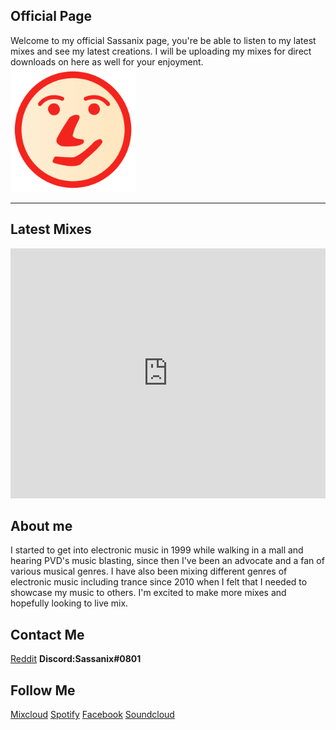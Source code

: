 

## Official Page

Welcome to my official Sassanix page, you're be able to listen to my latest mixes and see my latest creations. I will be uploading my mixes for direct downloads on here as well for your enjoyment.
<img src="LS8Mx.gif" width="200" height="200" alt="Sassanixlogo" class="inline"/> 


---

## Latest Mixes

<iframe width="100%" height="400" src="https://www.mixcloud.com/widget/iframe/?feed=%2FSassanix%2F" frameborder="0" ></iframe>

## About me

I started to get into electronic music in 1999 while walking in a mall and hearing PVD's music blasting, since then I've been an advocate and a fan of various musical genres. I have also been mixing different genres of electronic music including trance since 2010 when I felt that I needed to showcase my music to others. I'm excited to make more mixes and hopefully looking to live mix.

## Contact Me

[Reddit](https://www.reddit.com/message/compose/?to=Sassanix) **Discord:Sassanix#0801**

## Follow Me

[Mixcloud](http://mixcloud.com) [Spotify](https://open.spotify.com/user/sassanix?si=AXINLMyWTvCfRKCKaWUxTw) [Facebook](http://facebook.com/sassanix) [Soundcloud](http://soundcloud.com/sassanix)
